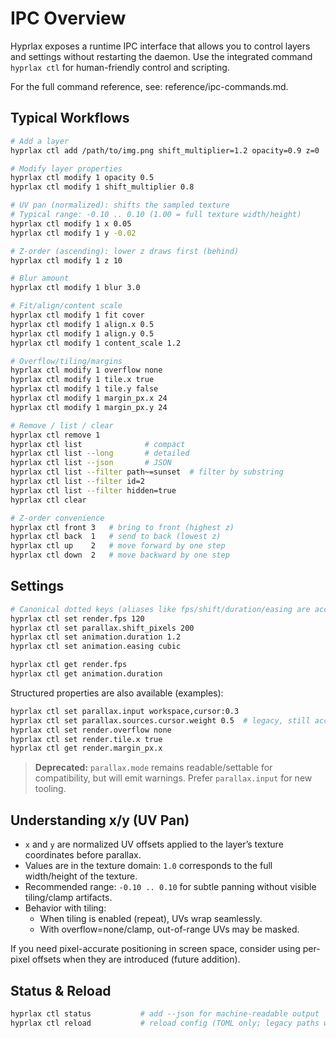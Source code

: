 # IPC Overview

Hyprlax exposes a runtime IPC interface that allows you to control layers and settings without restarting the daemon.
Use the integrated command `hyprlax ctl` for human-friendly control and scripting.

For the full command reference, see: reference/ipc-commands.md.

## Typical Workflows

```bash
# Add a layer
hyprlax ctl add /path/to/img.png shift_multiplier=1.2 opacity=0.9 z=0

# Modify layer properties
hyprlax ctl modify 1 opacity 0.5
hyprlax ctl modify 1 shift_multiplier 0.8

# UV pan (normalized): shifts the sampled texture
# Typical range: -0.10 .. 0.10 (1.00 = full texture width/height)
hyprlax ctl modify 1 x 0.05
hyprlax ctl modify 1 y -0.02

# Z-order (ascending): lower z draws first (behind)
hyprlax ctl modify 1 z 10

# Blur amount
hyprlax ctl modify 1 blur 3.0

# Fit/align/content scale
hyprlax ctl modify 1 fit cover
hyprlax ctl modify 1 align.x 0.5
hyprlax ctl modify 1 align.y 0.5
hyprlax ctl modify 1 content_scale 1.2

# Overflow/tiling/margins
hyprlax ctl modify 1 overflow none
hyprlax ctl modify 1 tile.x true
hyprlax ctl modify 1 tile.y false
hyprlax ctl modify 1 margin_px.x 24
hyprlax ctl modify 1 margin_px.y 24

# Remove / list / clear
hyprlax ctl remove 1
hyprlax ctl list              # compact
hyprlax ctl list --long       # detailed
hyprlax ctl list --json       # JSON
hyprlax ctl list --filter path~=sunset  # filter by substring
hyprlax ctl list --filter id=2
hyprlax ctl list --filter hidden=true
hyprlax ctl clear

# Z-order convenience
hyprlax ctl front 3   # bring to front (highest z)
hyprlax ctl back  1   # send to back (lowest z)
hyprlax ctl up    2   # move forward by one step
hyprlax ctl down  2   # move backward by one step
```

## Settings

```bash
# Canonical dotted keys (aliases like fps/shift/duration/easing are accepted):
hyprlax ctl set render.fps 120
hyprlax ctl set parallax.shift_pixels 200
hyprlax ctl set animation.duration 1.2
hyprlax ctl set animation.easing cubic

hyprlax ctl get render.fps
hyprlax ctl get animation.duration
```

Structured properties are also available (examples):

```bash
hyprlax ctl set parallax.input workspace,cursor:0.3
hyprlax ctl set parallax.sources.cursor.weight 0.5  # legacy, still accepted
hyprlax ctl set render.overflow none
hyprlax ctl set render.tile.x true
hyprlax ctl get render.margin_px.x
```

> **Deprecated:** `parallax.mode` remains readable/settable for compatibility, but will emit warnings. Prefer `parallax.input` for new tooling.

## Understanding x/y (UV Pan)

- `x` and `y` are normalized UV offsets applied to the layer’s texture coordinates before parallax.
- Values are in the texture domain: `1.0` corresponds to the full width/height of the texture.
- Recommended range: `-0.10 .. 0.10` for subtle panning without visible tiling/clamp artifacts.
- Behavior with tiling:
  - When tiling is enabled (repeat), UVs wrap seamlessly.
  - With overflow=none/clamp, out-of-range UVs may be masked.

If you need pixel-accurate positioning in screen space, consider using per-pixel offsets when they are introduced (future addition).

## Status & Reload

```bash
hyprlax ctl status           # add --json for machine-readable output
hyprlax ctl reload           # reload config (TOML only; legacy paths will print a conversion hint)
```
